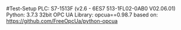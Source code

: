 #Test-Setup
PLC: S7-1513F (v2.6 - 6ES7 513-1FL02-0AB0 V02.06.01)
Python: 3.7.3 32bit
OPC UA Library: opcua==0.98.7
based on: https://github.com/FreeOpcUa/python-opcua

